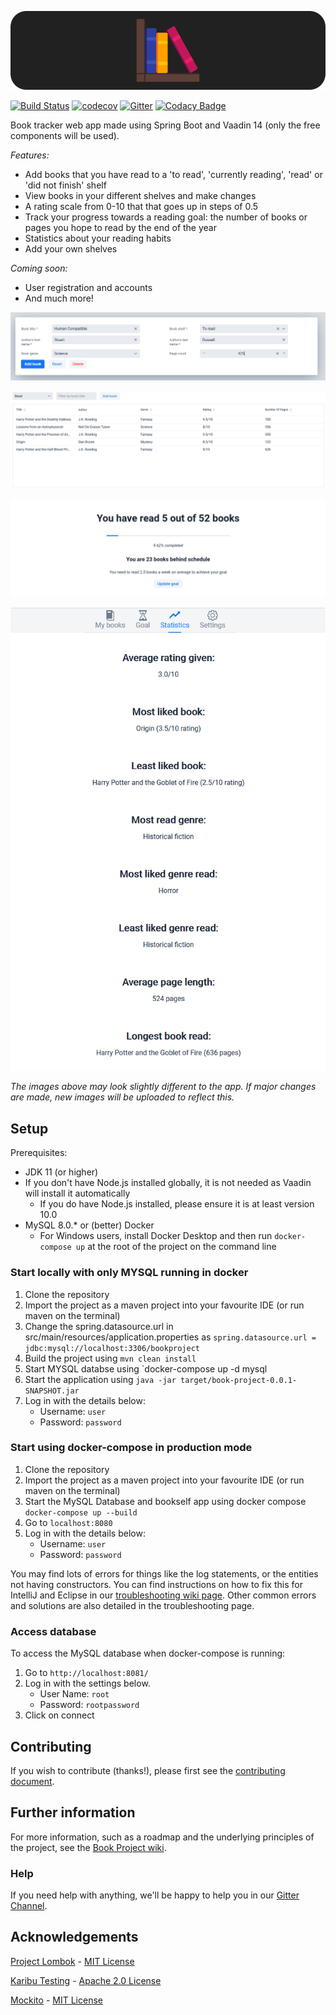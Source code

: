  <p align="center">
	<img src="/media/banner/book_project_banner_dark.png" alt="Logo"/>
  </p>
  
[![Build Status](https://travis-ci.com/knjk04/book-project.svg?branch=master)](https://travis-ci.com/knjk04/book-project)
[![codecov](https://codecov.io/gh/knjk04/book-project/branch/master/graph/badge.svg)](https://codecov.io/gh/knjk04/book-project)
[![Gitter](https://badges.gitter.im/book-project-community/community.svg)](https://gitter.im/book-project-community/community?utm_source=badge&utm_medium=badge&utm_campaign=pr-badge)
[![Codacy Badge](https://api.codacy.com/project/badge/Grade/595ed2c299d7429e9938894c385b9cab)](https://app.codacy.com/manual/knjk04/book-project?utm_source=github.com&utm_medium=referral&utm_content=knjk04/book-project&utm_campaign=Badge_Grade_Dashboard)

Book tracker web app made using Spring Boot and Vaadin 14 (only the free components will be used).

*Features:*
- Add books that you have read to a 'to read', 'currently reading', 'read' or 'did not finish' shelf
- View books in your different shelves and make changes
- A rating scale from 0-10 that that goes up in steps of 0.5
- Track your progress towards a reading goal: the number of books or pages you hope to read by the end of the year
- Statistics about your reading habits
- Add your own shelves

*Coming soon:*
- User registration and accounts
- And much more!

<p align="center">
    <img src="/media/readme/book_form.png" alt="New book form"/>
</p>

![Books in shelf](/media/readme/books_in_shelf.png)
        
![Reading goal](/media/readme/reading_goal.png)

<p align="center">
    <img src="/media/readme/statistics.png" alt="Reading statistics"/>
</p>


*The images above may look slightly different to the app. If major changes are made, new images will be uploaded to 
reflect this.*

## Setup

Prerequisites:
- JDK 11 (or higher) 
- If you don't have Node.js installed globally, it is not needed as Vaadin will install it automatically
  - If you do have Node.js installed, please ensure it is at least version 10.0
- MySQL 8.0.* or (better) Docker
  - For Windows users, install Docker Desktop and then run `docker-compose up` at the root of the project on the command line

### Start locally with only MYSQL running in docker

1. Clone the repository
2. Import the project as a maven project into your favourite IDE (or run maven on the terminal)
3. Change the spring.datasource.url in src/main/resources/application.properties as `spring.datasource.url = jdbc:mysql://localhost:3306/bookproject` 
4. Build the project using `mvn clean install`
5. Start MYSQL databse using `docker-compose up -d mysql
6. Start the application using `java -jar target/book-project-0.0.1-SNAPSHOT.jar` 
7. Log in with the details below:
    - Username: `user`
    - Password: `password`

### Start using docker-compose in production mode
1. Clone the repository
2. Import the project as a maven project into your favourite IDE (or run maven on the terminal)
4. Start the MySQL Database and bookself app using docker compose `docker-compose up --build`
5. Go to `localhost:8080`
6. Log in with the details below:
    - Username: `user`
    - Password: `password`

    
You may find lots of errors for things like the log statements, or the entities not having constructors. You can find instructions on how to fix this for IntelliJ and Eclipse in our [troubleshooting wiki page](https://github.com/knjk04/book-project/wiki/Troubleshooting). Other common errors and solutions are also detailed in the troubleshooting page.

### Access database

To access the MySQL database when docker-compose is running:

1. Go to `http://localhost:8081/`
2. Log in with the settings below.
    - User Name: `root`
    - Password: `rootpassword`
3. Click on connect

## Contributing

If you wish to contribute (thanks!), please first see the [contributing document](https://github.com/knjk04/book-project/blob/master/CONTRIBUTING.md).

## Further information

For more information, such as a roadmap and the underlying principles of the project, see the [Book Project wiki](https://github.com/knjk04/book-project/wiki).

### Help

If you need help with anything, we'll be happy to help you in our [Gitter Channel](https://gitter.im/book-project-community/community?utm_source=badge&utm_medium=badge&utm_campaign=pr-badge).

## Acknowledgements

[Project Lombok](https://projectlombok.org/) - [MIT License](http://www.opensource.org/licenses/mit-license.php)

[Karibu Testing](https://github.com/mvysny/karibu-testing) - [Apache 2.0 License](https://www.apache.org/licenses/LICENSE-2.0.html)

[Mockito](https://github.com/mockito/mockito) - [MIT License](http://www.opensource.org/licenses/mit-license.php)
